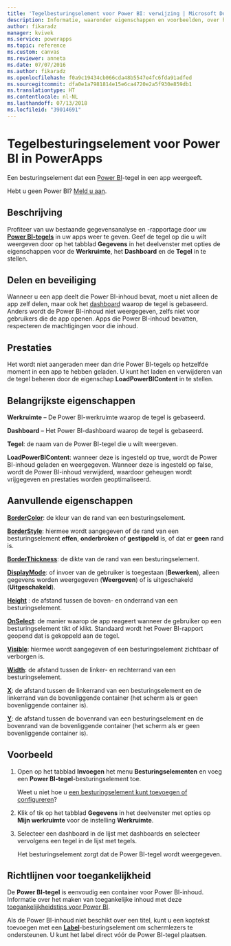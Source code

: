```yaml
---
title: 'Tegelbesturingselement voor Power BI: verwijzing | Microsoft Docs'
description: Informatie, waaronder eigenschappen en voorbeelden, over het tegelbesturingselement voor Power BI
author: fikaradz
manager: kvivek
ms.service: powerapps
ms.topic: reference
ms.custom: canvas
ms.reviewer: anneta
ms.date: 07/07/2016
ms.author: fikaradz
ms.openlocfilehash: f0a9c19434cb066cda48b5547e4fc6fda91adfed
ms.sourcegitcommit: dfa0e1a7981814e15e6ca4720e2a5f930e859db1
ms.translationtype: HT
ms.contentlocale: nl-NL
ms.lasthandoff: 07/13/2018
ms.locfileid: "39014691"
---
```

# <a name="power-bi-tile-control-in-powerapps"></a>Tegelbesturingselement voor Power BI in PowerApps

Een besturingselement dat een [Power BI](https://powerbi.microsoft.com)-tegel in een app weergeeft.

Hebt u geen Power BI? [Meld u aan](https://docs.microsoft.com/power-bi/service-self-service-signup-for-power-bi).

## <a name="description"></a>Beschrijving

Profiteer van uw bestaande gegevensanalyse en -rapportage door uw **[Power BI-tegels](https://docs.microsoft.com/power-bi/service-dashboard-tiles)** in uw apps weer te geven. Geef de tegel op die u wilt weergeven door op het tabblad **Gegevens** in het deelvenster met opties de eigenschappen voor de **Werkruimte**, het **Dashboard** en de **Tegel** in te stellen.

## <a name="sharing-and-security"></a>Delen en beveiliging

Wanneer u een app deelt die Power BI-inhoud bevat, moet u niet alleen de app zelf delen, maar ook het [dashboard](https://docs.microsoft.com/power-bi/service-how-to-collaborate-distribute-dashboards-reports) waarop de tegel is gebaseerd. Anders wordt de Power BI-inhoud niet weergegeven, zelfs niet voor gebruikers die de app openen. Apps die Power BI-inhoud bevatten, respecteren de machtigingen voor die inhoud.

## <a name="performance"></a>Prestaties

Het wordt niet aangeraden meer dan drie Power BI-tegels op hetzelfde moment in een app te hebben geladen. U kunt het laden en verwijderen van de tegel beheren door de eigenschap **LoadPowerBIContent** in te stellen.

## <a name="key-properties"></a>Belangrijkste eigenschappen

**Werkruimte** – De Power BI-werkruimte waarop de tegel is gebaseerd.

**Dashboard** – Het Power BI-dashboard waarop de tegel is gebaseerd.

**Tegel**: de naam van de Power BI-tegel die u wilt weergeven.

**LoadPowerBIContent**: wanneer deze is ingesteld op true, wordt de Power BI-inhoud geladen en weergegeven. Wanneer deze is ingesteld op false, wordt de Power BI-inhoud verwijderd, waardoor geheugen wordt vrijgegeven en prestaties worden geoptimaliseerd.

## <a name="additional-properties"></a>Aanvullende eigenschappen

**[BorderColor](properties-color-border.md)**: de kleur van de rand van een besturingselement.

**[BorderStyle](properties-color-border.md)**: hiermee wordt aangegeven of de rand van een besturingselement **effen**, **onderbroken** of **gestippeld** is, of dat er **geen** rand is.

**[BorderThickness](properties-color-border.md)**: de dikte van de rand van een besturingselement.

**[DisplayMode](properties-core.md)**: of invoer van de gebruiker is toegestaan (**Bewerken**), alleen gegevens worden weergegeven (**Weergeven**) of is uitgeschakeld (**Uitgeschakeld**).

**[Height](properties-size-location.md)** : de afstand tussen de boven- en onderrand van een besturingselement.

**[OnSelect](properties-core.md)**: de manier waarop de app reageert wanneer de gebruiker op een besturingselement tikt of klikt. Standaard wordt het Power BI-rapport geopend dat is gekoppeld aan de tegel.

**[Visible](properties-core.md)**: hiermee wordt aangegeven of een besturingselement zichtbaar of verborgen is.

**[Width](properties-size-location.md)**: de afstand tussen de linker- en rechterrand van een besturingselement.

**[X](properties-size-location.md)**: de afstand tussen de linkerrand van een besturingselement en de linkerrand van de bovenliggende container (het scherm als er geen bovenliggende container is).

**[Y](properties-size-location.md)**: de afstand tussen de bovenrand van een besturingselement en de bovenrand van de bovenliggende container (het scherm als er geen bovenliggende container is).

## <a name="example"></a>Voorbeeld

1. Open op het tabblad **Invoegen** het menu **Besturingselementen** en voeg een **Power BI-tegel**-besturingselement toe.

    Weet u niet hoe u [een besturingselement kunt toevoegen of configureren](../add-configure-controls.md)?

2. Klik of tik op het tabblad **Gegevens** in het deelvenster met opties op **Mijn werkruimte** voor de instelling **Werkruimte**.

3. Selecteer een dashboard in de lijst met dashboards en selecteer vervolgens een tegel in de lijst met tegels.

    Het besturingselement zorgt dat de Power BI-tegel wordt weergegeven.

## <a name="accessibility-guidelines"></a>Richtlijnen voor toegankelijkheid

De **Power BI-tegel** is eenvoudig een container voor Power BI-inhoud. Informatie over het maken van toegankelijke inhoud met deze [toegankelijkheidstips voor Power BI](https://docs.microsoft.com/power-bi/desktop-accessibility).

Als de Power BI-inhoud niet beschikt over een titel, kunt u een koptekst toevoegen met een **[Label](control-text-box.md)**-besturingselement om schermlezers te ondersteunen. U kunt het label direct vóór de Power BI-tegel plaatsen.

